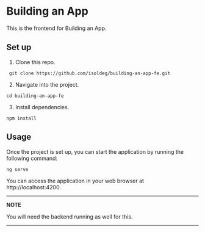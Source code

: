 # Building an App
This is the frontend for Building an App.

## Set up
1. Clone this repo.
   
` git clone https://github.com/isoldeg/building-an-app-fe.git`

2. Navigate into the project.

`cd building-an-app-fe`

3. Install dependencies.

`npm install`

## Usage
Once the project is set up, you can start the application by running the following command:

`ng serve`

You can access the application in your web browser at http://localhost:4200.

---
**NOTE**

You will need the backend running as well for this.

---
